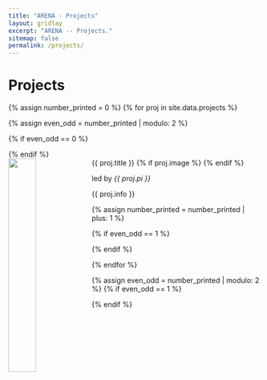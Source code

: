 ```yaml
---
title: "ARENA - Projects"
layout: gridlay
excerpt: "ARENA -- Projects."
sitemap: false
permalink: /projects/
---
```



# Projects

{% assign number_printed = 0 %}
{% for proj in site.data.projects %}

{% assign even_odd = number_printed | modulo: 2 %}

{% if even_odd == 0 %}
<div class="row">
{% endif %}

<div class="col-sm-6 clearfix">
 <div class="well">
  <pubtit>{{ proj.title }}</pubtit>
  {% if proj.image %}
  <img src="{{ site.url }}{{ site.baseurl }}/images/projpic/{{ proj.image }}" class="img-responsive" width="33%" style="float: left" />
  {% endif %}
  <p>led by <em>{{ proj.pi }}</em></p>
  <p>{{ proj.info }}</p>
 </div>
</div>

{% assign number_printed = number_printed | plus: 1 %}

{% if even_odd == 1 %}
</div>
{% endif %}

{% endfor %}

{% assign even_odd = number_printed | modulo: 2 %}
{% if even_odd == 1 %}
</div>
{% endif %}

<p> &nbsp; </p>
